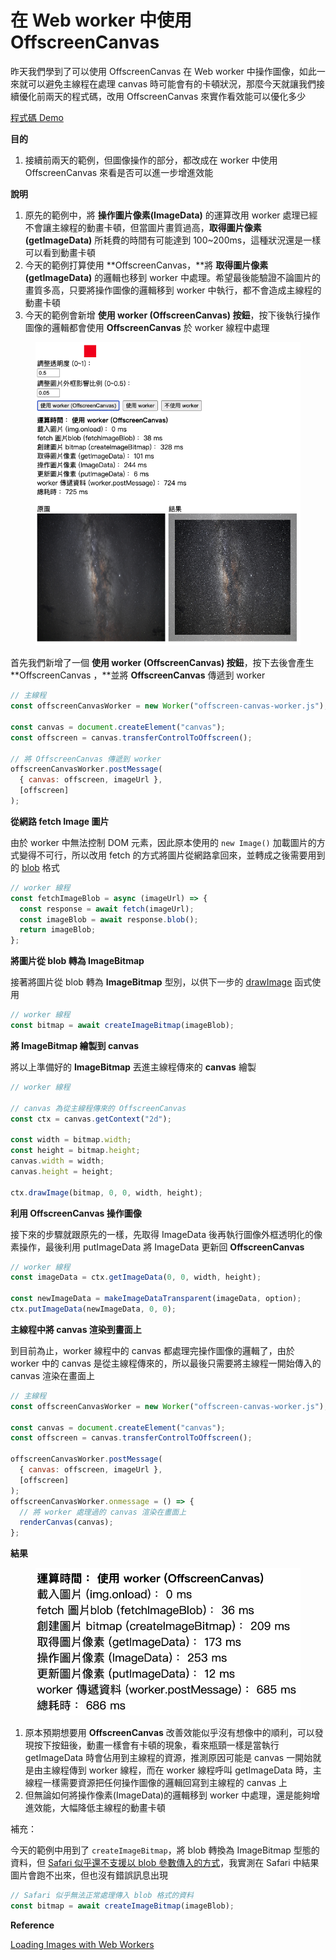 # 在 Web worker 中使用 OffscreenCanvas

昨天我們學到了可以使用 OffscreenCanvas 在 Web worker 中操作圖像，如此一來就可以避免主線程在處理 canvas 時可能會有的卡頓狀況，那麼今天就讓我們接續優化前兩天的程式碼，改用 OffscreenCanvas 來實作看效能可以優化多少

[程式碼 Demo](https://codesandbox.io/s/using-offscreencanvas-in-web-worker-nx4q2j)

**目的**

1. 接續前兩天的範例，但圖像操作的部分，都改成在 worker 中使用 OffscreenCanvas 來看是否可以進一步增進效能

**說明**

1. 原先的範例中，將 **操作圖片像素(ImageData)** 的運算改用 worker 處理已經不會讓主線程的動畫卡頓，但當圖片畫質過高，**取得圖片像素(getImageData)** 所耗費的時間有可能達到 100\~200ms，這種狀況還是一樣可以看到動畫卡頓
2. 今天的範例打算使用 **OffscreenCanvas，**將 **取得圖片像素(getImageData)** 的邏輯也移到 worker 中處理。希望最後能驗證不論圖片的畫質多高，只要將操作圖像的邏輯移到 worker 中執行，都不會造成主線程的動畫卡頓
3. 今天的範例會新增 **使用 worker (OffscreenCanvas) 按鈕**，按下後執行操作圖像的邏輯都會使用 **OffscreenCanvas** 於 worker 線程中處理

<figure><img src=".gitbook/assets/截圖 2023-09-22 下午3.03.37.png" alt=""><figcaption></figcaption></figure>

首先我們新增了一個 **使用 worker (OffscreenCanvas) 按鈕**，按下去後會產生 **OffscreenCanvas ，**並將 **OffscreenCanvas** 傳遞到 worker

```javascript
// 主線程
const offscreenCanvasWorker = new Worker("offscreen-canvas-worker.js");

const canvas = document.createElement("canvas");
const offscreen = canvas.transferControlToOffscreen();

// 將 OffscreenCanvas 傳遞到 worker
offscreenCanvasWorker.postMessage(
  { canvas: offscreen, imageUrl },
  [offscreen]
);
```

**從網路 fetch Image 圖片**

由於 worker 中無法控制 DOM 元素，因此原本使用的 `new Image()` 加載圖片的方式變得不可行，所以改用 fetch 的方式將圖片從網路拿回來，並轉成之後需要用到的 [blob](https://developer.mozilla.org/en-US/docs/Web/API/Blob) 格式

```javascript
// worker 線程
const fetchImageBlob = async (imageUrl) => {
  const response = await fetch(imageUrl);
  const imageBlob = await response.blob();
  return imageBlob;
};
```

**將圖片從 blob 轉為 ImageBitmap**

接著將圖片從 blob 轉為 **ImageBitmap** 型別，以供下一步的 [drawImage](https://developer.mozilla.org/en-US/docs/Web/API/CanvasRenderingContext2D/drawImage) 函式使用

```javascript
// worker 線程
const bitmap = await createImageBitmap(imageBlob);
```

**將 ImageBitmap 繪製到 canvas**

將以上準備好的 **ImageBitmap** 丟進主線程傳來的 **canvas** 繪製

```javascript
// worker 線程

// canvas 為從主線程傳來的 OffscreenCanvas
const ctx = canvas.getContext("2d"); 

const width = bitmap.width;
const height = bitmap.height;
canvas.width = width;
canvas.height = height;

ctx.drawImage(bitmap, 0, 0, width, height);
```

**利用 OffscreenCanvas 操作圖像**

接下來的步驟就跟原先的一樣，先取得 ImageData 後再執行圖像外框透明化的像素操作，最後利用 putImageData 將 ImageData 更新回 **OffscreenCanvas**

```javascript
// worker 線程
const imageData = ctx.getImageData(0, 0, width, height);

const newImageData = makeImageDataTransparent(imageData, option);
ctx.putImageData(newImageData, 0, 0);
```

**主線程中將 canvas 渲染到畫面上**

到目前為止，worker 線程中的 canvas 都處理完操作圖像的邏輯了，由於 worker 中的 canvas 是從主線程傳來的，所以最後只需要將主線程一開始傳入的 canvas 渲染在畫面上

```javascript
// 主線程
const offscreenCanvasWorker = new Worker("offscreen-canvas-worker.js");

const canvas = document.createElement("canvas");
const offscreen = canvas.transferControlToOffscreen();

offscreenCanvasWorker.postMessage(
  { canvas: offscreen, imageUrl },
  [offscreen]
);
offscreenCanvasWorker.onmessage = () => {
  // 將 worker 處理過的 canvas 渲染在畫面上
  renderCanvas(canvas);
};
```

**結果**

<figure><img src=".gitbook/assets/截圖 2023-09-22 下午5.16.22.png" alt=""><figcaption></figcaption></figure>

1. 原本預期想要用 **OffscreenCanvas** 改善效能似乎沒有想像中的順利，可以發現按下按鈕後，動畫一樣會有卡頓的現象，看來瓶頸一樣是當執行 getImageData 時會佔用到主線程的資源，推測原因可能是 canvas 一開始就是由主線程傳到 worker 線程，而在 worker 線程呼叫 getImageData 時，主線程一樣需要資源把任何操作圖像的邏輯回寫到主線程的 canvas 上
2. 但無論如何將操作像素(ImageData)的邏輯移到 worker 中處理，還是能夠增進效能，大幅降低主線程的動畫卡頓



補充：

今天的範例中用到了 `createImageBitmap`，將 blob 轉換為 ImageBitmap 型態的資料，但 [Safari 似乎還不支援以 blob 參數傳入的方式](https://caniuse.com/createimagebitmap)，我實測在 Safari 中結果圖片會跑不出來，但也沒有錯誤訊息出現

```javascript
// Safari 似乎無法正常處理傳入 blob 格式的資料
const bitmap = await createImageBitmap(imageBlob);
```



**Reference**

[Loading Images with Web Workers](https://trezy.com/blog/loading-images-with-web-workers)




